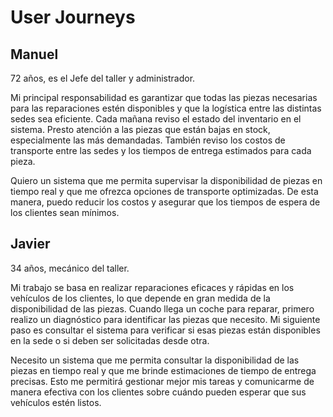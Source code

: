 # User Journeys

## Manuel
72 años, es el Jefe del taller y administrador.

Mi principal responsabilidad es garantizar que todas las piezas necesarias para las reparaciones estén disponibles y que la logística entre las distintas sedes sea eficiente. Cada mañana reviso el estado del inventario en el sistema. Presto atención a las piezas que están bajas en stock, especialmente las más demandadas. También reviso los costos de transporte entre las sedes y los tiempos de entrega estimados para cada pieza.

Quiero un sistema que me permita supervisar la disponibilidad de piezas en tiempo real y que me ofrezca opciones de transporte optimizadas. De esta manera, puedo reducir los costos y asegurar que los tiempos de espera de los clientes sean mínimos.

## Javier
34 años, mecánico del taller.

Mi trabajo se basa en realizar reparaciones eficaces y rápidas en los vehículos de los clientes, lo que depende en gran medida de la disponibilidad de las piezas. Cuando llega un coche para reparar, primero realizo un diagnóstico para identificar las piezas que necesito. Mi siguiente paso es consultar el sistema para verificar si esas piezas están disponibles en la sede o si deben ser solicitadas desde otra. 
 
Necesito un sistema que me permita consultar la disponibilidad de las piezas en tiempo real y que me brinde estimaciones de tiempo de entrega precisas. Esto me permitirá gestionar mejor mis tareas y comunicarme de manera efectiva con los clientes sobre cuándo pueden esperar que sus vehículos estén listos.

